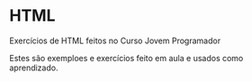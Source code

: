 # HTML
Exercícios de HTML feitos no Curso Jovem Programador

Estes são exemploes e exercícios feito em aula e usados como aprendizado.
